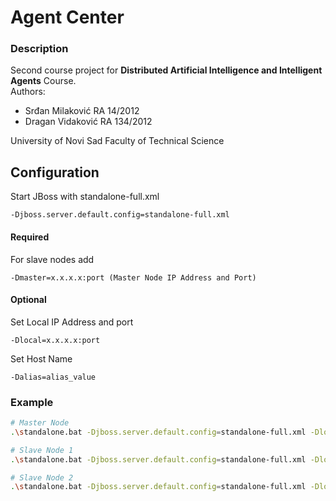 # Agent Center

### Description
Second course project for **Distributed Artificial Intelligence and Intelligent Agents** Course.
<br/>
Authors:
<ul>
  <li>Srđan Milaković RA 14/2012</li>
  <li>Dragan Vidaković RA 134/2012</li>
</ul>
University of Novi Sad Faculty of Technical Science

## Configuration
Start JBoss with standalone-full.xml
<br />
```
-Djboss.server.default.config=standalone-full.xml
```

#### Required
For slave nodes add
```
-Dmaster=x.x.x.x:port (Master Node IP Address and Port)
```

#### Optional
Set Local IP Address and port 
```
-Dlocal=x.x.x.x:port
```
Set Host Name
```
-Dalias=alias_value
```

### Example
```bash
# Master Node
.\standalone.bat -Djboss.server.default.config=standalone-full.xml -Dlocal="192.168.0.1:8080" -Dalias=MasterNode -b 0.0.0.0

# Slave Node 1
.\standalone.bat -Djboss.server.default.config=standalone-full.xml -Dlocal="192.168.0.1:8180" -Dmaster="192.168.0.1:8080" -Dalias=SlaveNode1 -Djboss.socket.binding.port-offset=100 -b 0.0.0.0

# Slave Node 2
.\standalone.bat -Djboss.server.default.config=standalone-full.xml -Dlocal="192.168.0.1:8280" -Dmaster="192.168.0.1:8080" -Dalias=SlaveNode2 -Djboss.socket.binding.port-offset=200 -b 0.0.0.0

```
